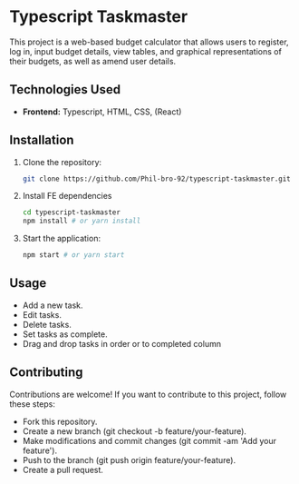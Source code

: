 # Typescript Taskmaster

This project is a web-based budget calculator that allows users to register, log in, input budget details, view tables, and graphical representations of their budgets, as well as amend user details.

## Technologies Used

-   **Frontend:** Typescript, HTML, CSS, (React)

## Installation

1.  Clone the repository:

    ```bash
    git clone https://github.com/Phil-bro-92/typescript-taskmaster.git
    ```

2.  Install FE dependencies

    ```bash
    cd typescript-taskmaster
    npm install # or yarn install
    ```

3.  Start the application:

    ```Bash
    npm start # or yarn start
    ```

## Usage

-   Add a new task.
-   Edit tasks.
-   Delete tasks.
-   Set tasks as complete.
-   Drag and drop tasks in order or to completed column

## Contributing

Contributions are welcome! If you want to contribute to this project, follow these steps:

-   Fork this repository.
-   Create a new branch (git checkout -b feature/your-feature).
-   Make modifications and commit changes (git commit -am 'Add your feature').
-   Push to the branch (git push origin feature/your-feature).
-   Create a pull request.

